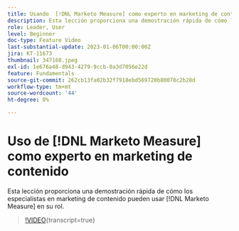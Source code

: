 ```yaml
---
title: Usando  [!DNL Marketo Measure] como experto en marketing de contenido
description: Esta lección proporciona una demostración rápida de cómo los especialistas en marketing de contenido podrían usar  [!DNL Marketo Measure]  en su rol.
role: Leader, User
level: Beginner
doc-type: Feature Video
last-substantial-update: 2023-01-06T00:00:00Z
jira: KT-11673
thumbnail: 347168.jpeg
exl-id: 1e676a48-d943-4279-9ccb-0a3d7056e22d
feature: Fundamentals
source-git-commit: 262cb13fa02b32f7918ebd569720b80078c2b28d
workflow-type: tm+mt
source-wordcount: '44'
ht-degree: 0%

---
```


# Uso de [!DNL Marketo Measure] como experto en marketing de contenido

Esta lección proporciona una demostración rápida de cómo los especialistas en marketing de contenido pueden usar [!DNL Marketo Measure] en su rol.

>[!VIDEO](https://video.tv.adobe.com/v/347168/?learn=on){transcript=true}
